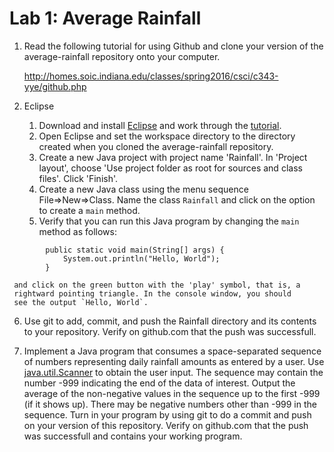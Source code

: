 # Lab 1: Average Rainfall

1. Read the following tutorial for using Github and clone your version
   of the average-rainfall repository onto your computer.

   http://homes.soic.indiana.edu/classes/spring2016/csci/c343-yye/github.php

2. Eclipse
   1. Download and install [Eclipse](https://eclipse.org/downloads/) and
     work through the [tutorial](./Eclipse-IDE-Tutorial.pdf).
   2. Open Eclipse and set the workspace directory to the directory
     created when you cloned the average-rainfall repository.
   3. Create a new Java project with project name 'Rainfall'.
     In 'Project layout', choose 'Use project folder as root
     for sources and class files'. Click 'Finish'.
   4. Create a new Java class using the menu sequence File=>New=>Class.
     Name the class `Rainfall` and click on the option to
     create a `main` method.
   5. Verify that you can run this Java program by changing the `main`
     method as follows:
~~~~
        public static void main(String[] args) {
            System.out.println("Hello, World");
        }
~~~~

     and click on the green button with the 'play' symbol, that is, a
     rightward pointing triangle. In the console window, you should
     see the output `Hello, World`.
   6. Use git to add, commit, and push the Rainfall directory and its contents
     to your repository. Verify on github.com that the push was successfull.

3. Implement a Java program that consumes a space-separated sequence
   of numbers representing daily rainfall amounts as entered by a
   user.  Use
   [java.util.Scanner](https://docs.oracle.com/javase/8/docs/api/java/util/Scanner.html)
   to obtain the user input.  The sequence may contain the number -999
   indicating the end of the data of interest.  Output the average of
   the non-negative values in the sequence up to the first -999 (if it
   shows up).  There may be negative numbers other than -999 in the
   sequence. Turn in your program by using git to do a commit and push
   on your version of this repository. Verify on github.com
   that the push was successfull and contains your working program.

